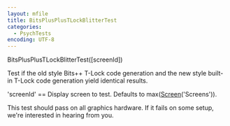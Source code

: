 ```yaml
---
layout: mfile
title: BitsPlusPlusTLockBlitterTest
categories:
  - PsychTests
encoding: UTF-8
---
```


BitsPlusPlusTLockBlitterTest([screenId])

Test if the old style Bits++ T-Lock code generation and the new style
built-in T-Lock code generation yield identical results.

'screenId' == Display screen to test. Defaults to max([Screen](/docs/Screen)('Screens')).

This test should pass on all graphics hardware. If it fails on some
setup, we're interested in hearing from you.
